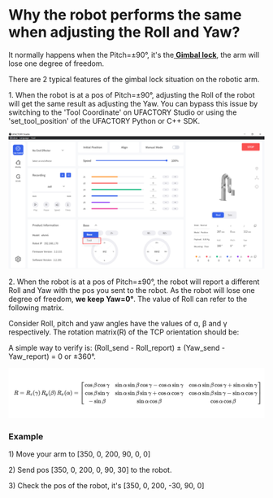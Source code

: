 
# Why the robot performs the same when adjusting the Roll and Yaw?

It normally happens when the Pitch=±90°, it's the[ **Gimbal lock**](https://en.wikipedia.org/wiki/Gimbal\_lock), the arm will lose one degree of freedom.

There are 2 typical features of the gimbal lock situation on the robotic arm.



1\. When the robot is at a pos of Pitch=±90°, adjusting the Roll of the robot will get the same result as adjusting the Yaw. You can bypass this issue by switching to the 'Tool Coordinate' on UFACTORY Studio or using the 'set\_tool\_position' of the UFACTORY Python or C++ SDK.

![](../assets/tool_coordinate.png)


2\. When the robot is at a pos of Pitch=±90°, the robot will report a different Roll and Yaw with the pos you sent to the robot. As the robot will lose one degree of freedom, **we keep Yaw=0°**. The value of Roll can refer to the following matrix.

Consider Roll, pitch and yaw angles have the values of α, β and γ respectively. The rotation matrix(R) of the TCP orientation should be:

A simple way to verify is:  (Roll\_send - Roll\_report) ±  (Yaw\_send - Yaw\_report) = 0 or ±360°.


![](../assets/rotation_matrix(1).jpg)

### Example 

1\) Move your arm to \[350, 0, 200, 90, 0, 0]

2\) Send pos \[350, 0, 200,  0, 90, 30] to the robot.

3\) Check the pos of the robot, it's \[350, 0, 200, -30, 90, 0]


